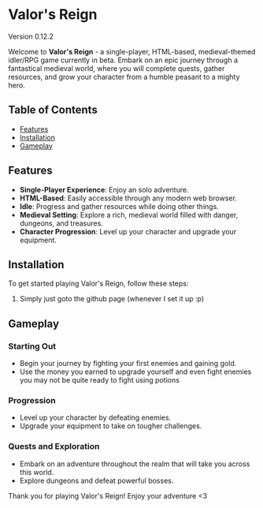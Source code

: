 # Valor's Reign
Version 0.12.2

Welcome to **Valor's Reign** - a single-player, HTML-based, medieval-themed idler/RPG game currently in beta. Embark on an epic journey through a fantastical medieval world, where you will complete quests, gather resources, and grow your character from a humble peasant to a mighty hero.

## Table of Contents

- [Features](#features)
- [Installation](#installation)
- [Gameplay](#gameplay)

## Features

- **Single-Player Experience**: Enjoy an solo adventure.
- **HTML-Based**: Easily accessible through any modern web browser.
- **Idle**: Progress and gather resources while doing other things.
- **Medieval Setting**: Explore a rich, medieval world filled with danger, dungeons, and treasures.
- **Character Progression**: Level up your character and upgrade your equipment.

## Installation

To get started playing Valor's Reign, follow these steps:

1. Simply just goto the github page (whenever I set it up :p)

## Gameplay

### Starting Out

- Begin your journey by fighting your first enemies and gaining gold.
- Use the money you earned to upgrade yourself and even fight enemies you may not be quite ready to fight using potions

### Progression

- Level up your character by defeating enemies.
- Upgrade your equipment to take on tougher challenges.

### Quests and Exploration

- Embark on an adventure throughout the realm that will take you across this world.
- Explore dungeons and defeat powerful bosses.

Thank you for playing Valor's Reign! Enjoy your adventure <3
